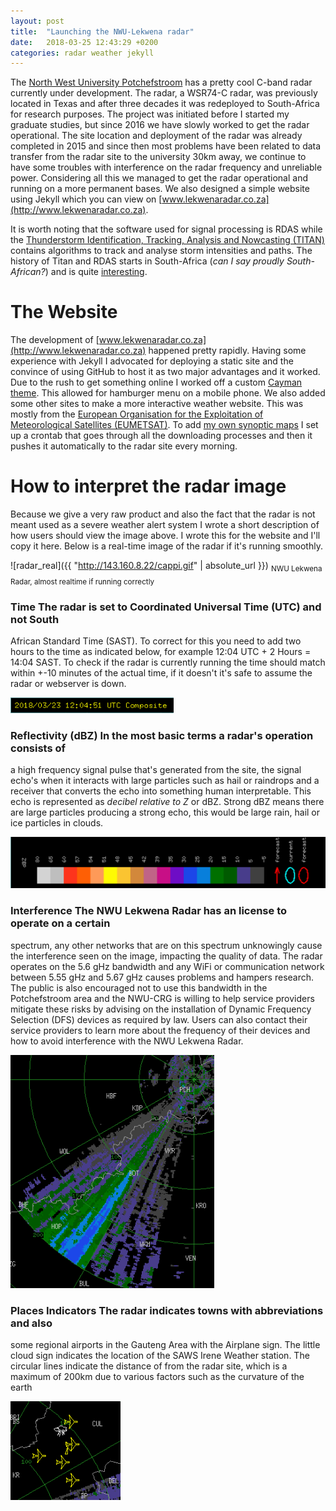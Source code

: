 ```yaml
---
layout: post
title:  "Launching the NWU-Lekwena radar"
date:   2018-03-25 12:43:29 +0200
categories: radar weather jekyll 
---
```


The [North West University Potchefstroom](www.nwu.ac.za) has a pretty cool
C-band radar currently under development. The radar, a WSR74-C radar, was
previously located in Texas and after three decades it was redeployed to
South-Africa for research purposes. The project was initiated before I started
my graduate studies, but since 2016 we have slowly worked to get the radar
operational. The site location and deployment of the radar was already
completed in 2015 and since then most problems have been related to data
transfer from the radar site to the university 30km away, we continue to have
some troubles with interference on the radar frequency and unreliable power.
Considering all this we managed to get the radar operational and running on
a more permanent bases. We also designed a simple website using Jekyll which
you can view on [www.lekwenaradar.co.za](http://www.lekwenaradar.co.za).

It is worth noting that the software used for signal processing is RDAS while
the [Thunderstorm Identification, Tracking, Analysis and Nowcasting
(TITAN)](http://www.ral.ucar.edu/projects/titan/home/) contains algorithms to
track and analyse storm intensities and paths. The history of Titan and RDAS
starts in South-Africa (*can I say proudly South-African?*) and is quite
[interesting](http://www.ral.ucar.edu/projects/titan/home/history.php).

# The Website
The development of [www.lekwenaradar.co.za](http://www.lekwenaradar.co.za) happened
pretty rapidly. Having some experience with Jekyll I advocated for deploying
a static site and the convince of using GitHub to host it as two major
advantages and it worked. Due to the rush to get something online I worked off
a custom [Cayman theme](https://github.com/lorepirri/cayman-blog). This allowed
for hamburger menu on a mobile phone. We also added some other sites to make
a more interactive weather website. This was mostly from the [European
Organisation for the Exploitation of Meteorological Satellites
(EUMETSAT)](https://www.eumetsat.int/website/home/index.html). To add [my own
synoptic
maps](https://www.hennohavenga.com/weather/bash/gmt/2018/01/28/forecasting-weather-with-bash-and-other-linux-tools.html)
I set up a crontab that goes through all the downloading processes and then it
pushes it automatically to the radar site every morning.

# How to interpret the radar image
Because we give a very raw product and also the fact that the radar is not
meant used as a severe weather alert system I wrote a short description of how
users should view the image above. I wrote this for the website and I'll copy
it here. Below is a real-time image of the radar if it's running smoothly.

![radar_real]({{ "http://143.160.8.22/cappi.gif" | absolute_url }}) <sub>NWU
Lekwena Radar, almost realtime if running correctly </sub>

### Time The radar is set to Coordinated Universal Time (UTC) and not South
African Standard Time (SAST). To correct for this you need to add two hours to
the time as indicated below, for example 12:04 UTC + 2 Hours = 14:04 SAST. To
check if the radar is currently running the time should match within +-10
minutes of the actual time, if it doesn't it's safe to assume the radar or
webserver is down.

![radar_time](/assets/images/radar/RadarTime.png)

### Reflectivity (dBZ) In the most basic terms a radar's operation consists of
a high frequency signal pulse that's generated from the site, the signal echo's
when it interacts with large particles such as hail or raindrops and a receiver
that converts the echo into something human interpretable. This echo is
represented as *decibel relative to Z* or dBZ. Strong dBZ means there are large
particles producing a strong echo, this would be large rain, hail or ice
particles in clouds.

![radar_bdz](/assets/images/radar/RadarDBZ.png)

### Interference The NWU Lekwena Radar has an license to operate on a certain
spectrum, any other networks that are on this spectrum unknowingly cause the
interference seen on the image, impacting the quality of data. The radar
operates on the 5.6 gHz bandwidth and any WiFi or communication network between
5.55 gHz and 5.67 gHz causes problems and hampers research. The public is also
encouraged not to use this bandwidth in the Potchefstroom area and the NWU-CRG
is willing to help service providers mitigate these risks by advising on the
installation of Dynamic Frequency Selection (DFS) devices as required by law.
Users can also contact their service providers to learn more about the
frequency of their devices and how to avoid interference with the NWU Lekwena
Radar.

![radar_interference](/assets/images/radar/RadarInterf.png)

### Places Indicators The radar indicates towns with abbreviations and also
some regional airports in the Gauteng Area with the Airplane sign. The little
cloud sign indicates the location of the SAWS Irene Weather station. The
circular lines indicate the distance of from the radar site, which is a maximum
of 200km due to various factors such as the curvature of the earth

![radar_interference](/assets/images/radar/RadarAirports.png)


